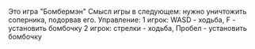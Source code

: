 Это игра "Бомбермэн"
Смысл игры в следующем: нужно уничтожить соперника, подорвав его.
Управление: 
1 игрок: WASD - ходьба, F - установить бомбочку
2 игрок: стрелки - ходьба, Пробел - установить бомбочку
